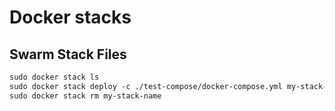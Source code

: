 # Docker stacks


## Swarm Stack Files
```txt
sudo docker stack ls
sudo docker stack deploy -c ./test-compose/docker-compose.yml my-stack-name
sudo docker stack rm my-stack-name
```
